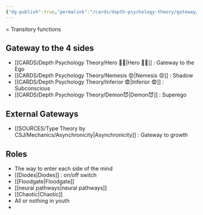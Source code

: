```yaml
---
{"dg-publish":true,"permalink":"/cards/depth-psychology-theory/gateway/","noteIcon":"","created":"2022-12-31T18:11:31.592+01:00","updated":"2023-04-18T12:43:53.892+02:00"}
---
```



= Transitory functions 

## Gateway to the 4 sides
- [[CARDS/Depth Psychology Theory/Hero 🦸‍♂️\|Hero 🦸‍♂️]] : Gateway to the Ego 
- [[CARDS/Depth Psychology Theory/Nemesis 😟\|Nemesis 😟]] : Shadow 
- [[CARDS/Depth Psychology Theory/Inferior 😨\|Inferior 😨]] : Subconscious
- [[CARDS/Depth Psychology Theory/Demon😈\|Demon😈]] : Superego

## External Gateways
- [[SOURCES/Type Theory by CSJ/Mechanics/Asynchronicity\|Asynchronicity]] : Gateway to growth 

## Roles
- The way to enter each side of the mind
- [[Diodes\|Diodes]] : on/off switch
- [[Floodgate\|Floodgate]]
- [[neural pathways\|neural pathways]] 
- [[Chaotic\|Chaotic]]
- All or nothing in youth 
- 

